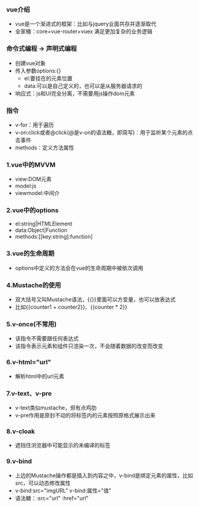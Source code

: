 ### vue介绍
+ vue是一个渐进式的框架：比如与jquery业面共存并逐渐取代
+ 全家桶：core+vue-router+vuex 满足更加复杂的业务逻辑

### 命令式编程 -> 声明式编程
+ 创建vue对象
+ 传入参数options:{}
    - el:要挂在的元素位置
    - data:可以是自己定义的，也可以是从服务器请求的
+ 响应式：js和UI完全分离，不需要用js操作dom元素

### 指令
+ v-for：用于遍历
+ v-on:click或者@click(@是v-on的语法糖，即简写)：用于监听某个元素的点击事件
+ methods：定义方法属性

### 1.vue中的MVVM
+ view:DOM元素
+ model:js
+ viewmodel:中间介

### 2.vue中的options
+ el:string|HTMLElement
+ data:Object|Function
+ methods:[[key:string]:function]

### 3.vue的生命周期
+ options中定义的方法会在vue的生命周期中被依次调用

### 4.Mustache的使用
+ 双大括号又叫Mustache语法，{{}}里面可以方变量，也可以放表达式
+ 比如{{counter1 + counter2}}、{{counter * 2}}

### 5.v-once(不常用)
+ 该指令不需要跟任何表达式
+ 该指令表示元素和组件只渲染一次，不会随着数据的改变而改变

### 6.v-html="url"
+ 解析html中的url元素

### 7.v-text、v-pre
+ v-text类似mustache，但有点鸡肋
+ v-pre作用是原封不动的将标签内的元素按照原格式展示出来

### 8.v-cloak
+ 遮挡住浏览器中可能显示的未编译的标签

### 9.v-bind
+ 上边的Mustache操作都是插入到内容之中，v-bind是绑定元素的属性，比如src，可以动态修改属性
+ v-bind:src="imgURL"  v-bind:属性="值"
+ 语法糖：:src="url"  :href="url"
